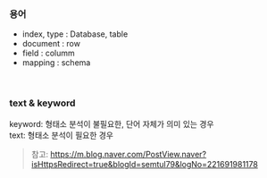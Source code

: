 ### 용어

- index, type : Database, table
- document : row
- field : columm
- mapping : schema

<br/>

### text & keyword

keyword: 형태소 분석이 불필요한, 단어 자체가 의미 있는 경우   
text: 형태소 분석이 필요한 경우

> 참고: https://m.blog.naver.com/PostView.naver?isHttpsRedirect=true&blogId=semtul79&logNo=221691981178
